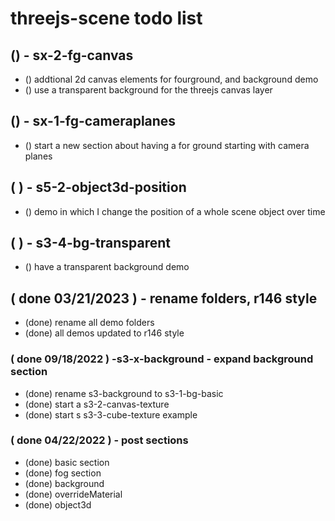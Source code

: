 # threejs-scene todo list

## () - sx-2-fg-canvas
* () addtional 2d canvas elements for fourground, and background demo
* () use a transparent background for the threejs canvas layer

## () - sx-1-fg-cameraplanes
* () start a new section about having a for ground starting with camera planes

## ( ) - s5-2-object3d-position
* () demo in which I change the position of a whole scene object over time

## ( ) - s3-4-bg-transparent
* () have a transparent background demo

## ( done 03/21/2023 ) - rename folders, r146 style
* (done) rename all demo folders
* (done) all demos updated to r146 style

### ( done 09/18/2022 ) -s3-x-background - expand background section
* (done) rename s3-background to s3-1-bg-basic
* (done) start a s3-2-canvas-texture
* (done) start s s3-3-cube-texture example

### ( done 04/22/2022 ) - post sections
* (done) basic section
* (done) fog section
* (done) background
* (done) overrideMaterial
* (done) object3d